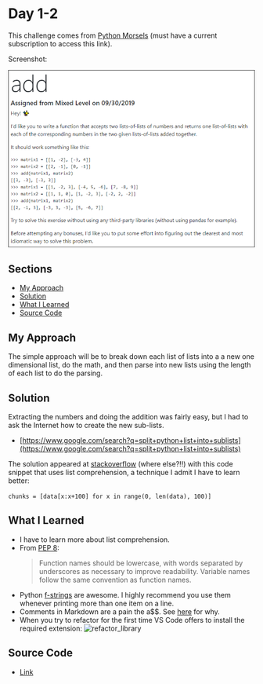 # Day 1-2

This challenge comes from [Python Morsels](https://www.pythonmorsels.com/exercises/cb8fbdd52cf14f8cb31df4f06343cccf/) (must have a current subscription to access this link). 

Screenshot:

![Add](./images/add_list_of_lists.png)

## Sections

- [My Approach](#my-approach)
- [Solution](#solution)
- [What I Learned](#what-i-learned)
- [Source Code](#source-code)

## My Approach

The simple approach will be to break down each list of lists into a a new one dimensional list, do the math, and then parse into new lists using the length of each list to do the parsing.

## Solution

Extracting the numbers and doing the addition was fairly easy, but I had to ask the Internet how to create the new sub-lists.

- [https://www.google.com/search?q=split+python+list+into+sublists](https://www.google.com/search?q=split+python+list+into+sublists)

The solution appeared at [stackoverflow](https://stackoverflow.com/questions/9671224/split-a-python-list-into-other-sublists-i-e-smaller-lists) (where else?!!) with this code snippet that uses list comprehension, a technique I admit I have to learn better:

```chunks = [data[x:x+100] for x in range(0, len(data), 100)]```

## What I Learned

- I have to learn more about list comprehension.
- From [PEP 8](https://www.python.org/dev/peps/pep-0008/):
    > Function names should be lowercase, with words separated by underscores as necessary to improve readability. Variable names follow the same convention as function names.
- Python [f-strings](https://realpython.com/python-f-strings/) are awesome. I highly recommend you use them whenever printing more than one item on a line.
- Comments in Markdown are a pain the a$$. See [here](https://stackoverflow.com/questions/4823468/comments-in-markdown) for why.
- When you try to refactor for the first time VS Code offers to install the required extension:
![refactor_library](./images/refactor_library.png)

## Source Code

- [Link](add.py)
